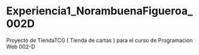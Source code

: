 # Experiencia1_NorambuenaFigueroa_002D
Proyecto de TiendaTCG ( Tienda de cartas ) para el curso de Programacion Web 002-D
